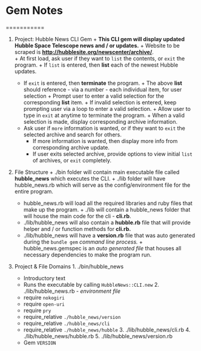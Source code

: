 # Gem Notes
===========
  1. Project: Hubble News CLI Gem
    + **This CLI gem will display updated Hubble Space Telescope news and / or updates.**
    + Website to be scraped is **http://hubblesite.org/newscenter/archive/**.    
    + At first load, ask user if they want to `list` the contents, or `exit` the program.
    + If `list` is entered, then **list** each of the newest Hubble updates.
      + If `exit` is entered, then **terminate** the program.
    + The above **list** should reference - via a number - each individual item, for user selection
    + Prompt user to enter a valid selection for the corresponding **list** item.
    + If invalid selection is entered, keep prompting user via a loop to enter a valid selection.
    + Allow user to type in `exit` at anytime to terminate the program.
    + When a valid selection is made, display corresponding archive information.
      + Ask user if `more` information is wanted, or if they want to `exit` the selected archive and search for others.
        + If more information is wanted, then display more info from corresponding archive update.
        + If user exits selected archive, provide options to view initial `list` of archives, or `exit` completely.

  2. File Structure
    + ./bin folder will contain main executable file called **hubble_news** which executes the CLI.
    + ./lib folder will have hubble_news.rb which will serve as the config/environment file for the entire program.
      + hubble_news.rb will load all the required libraries and ruby files that make up the program.
    + ./lib will contain a hubble_news folder that will house the main code for the cli - **cli.rb**.
      + ./lib/hubble_news will also contain a **hubble.rb** file that will provide helper and / or function methods for **cli.rb.**
      + ./lib/hubble_news will have a **version.rb** file that was auto generated during the `bundle gem` *command line process.*
    + hubble_news.gemspec is an *auto generated file* that houses all necessary dependencies to make the program run.

  3. Project & File Domains
    1. ./bin/hubble_news
      + Introductory text
      + Runs the executable by calling `HubbleNews::CLI.new`
    2. ./lib/hubble_news.rb - *environment file*
      + require `nokogiri`
      + require `open-uri`
      + require `pry`
      + require_relative `./hubble_news/version`
      + require_relative `./hubble_news/cli`
      + require_relative `./hubble_news/hubble`
    3. ./lib/hubble_news/cli.rb
    4. ./lib/hubble_news/hubble.rb
    5. ./lib/hubble_news/version.rb
      + Gem `VERSION`
